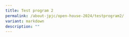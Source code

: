 ```yaml
---
title: Test program 2
permalink: /about-jpjc/open-house-2024/testprogram2/
variant: markdown
description: ""
---
```

<div hidden="">

<h3>Browse our curation of co-curricular programmes for our students' holistic learning experience and our students' holistic learning experience here!</h3><p>Click on the images/quotes for more <a href="https://www.jpjc.moe.edu.sg/jpjc-experience/co-curriculum/" rel="noopener noreferrer nofollow" target="_blank">information</a>.</p><table><tbody><tr><th rowspan="1" colspan="1"><a class="isomer-image-wrapper" href="https://www.jpjc.moe.edu.sg/jpjc-experience/co-curriculum/cce/"><img height="auto" width="100%" src="/images/Open%20house%202024/Programmes/1_CCE.png"></a></th><th rowspan="1" colspan="1"><a class="isomer-image-wrapper" href="https://www.jpjc.moe.edu.sg/jpjc-experience/co-curriculum/talent-n-leadership-development-programme/co-curricular-activities/"><img height="auto" width="100%" src="/images/Open%20house%202024/Programmes/2__CCAs.png"></a></th></tr><tr><td rowspan="1" colspan="1"><div class="isomer-image-wrapper"><img height="auto" width="100%" src="/images/Open%20house%202024/Programmes/3_ECG.png"></div><p></p></td><td rowspan="1" colspan="1"><div class="isomer-image-wrapper"><img height="auto" width="100%" src="/images/Open%20house%202024/Programmes/4_Internalisation.png"></div><p></p></td></tr><tr><td rowspan="1" colspan="1"><div class="isomer-image-wrapper"><img height="auto" width="100%" src="/images/Open%20house%202024/Programmes/5_STEAM.png"></div><p></p></td><td rowspan="1" colspan="1"><div class="isomer-image-wrapper"><img height="auto" width="100%" src="/images/Open%20house%202024/Programmes/6_Student_Leadership.png"></div><p></p></td></tr><tr><td rowspan="1" colspan="1"><div class="isomer-image-wrapper"><img height="auto" width="100%" src="/images/Open%20house%202024/Programmes/7_VIA.png"></div><p></p></td><td rowspan="1" colspan="1"><p></p></td></tr></tbody></table><h3>Clubs &amp; Societies</h3><table><tbody><tr><td rowspan="1" colspan="1"><div class="isomer-image-wrapper"><img height="auto" width="100%" alt="Audio Visual Club" src="/images/Open%20house%202024/CCA/AVAC.png"></div><p></p></td><td rowspan="1" colspan="1"><div class="isomer-image-wrapper"><img height="auto" width="100%" alt="Chess Club" src="/images/Open%20house%202024/CCA/Chess_Club.png"></div><p></p></td><td rowspan="1" colspan="1"><div class="isomer-image-wrapper"><img height="auto" width="100%" alt="Chinese Cultural Society" src="/images/Open%20house%202024/CCA/Chinese_Cultural_Society.png"></div><p></p></td><td rowspan="1" colspan="1"><div class="isomer-image-wrapper"><img height="auto" width="100%" alt="Community Engagement Council" src="/images/Open%20house%202024/CCA/Community_Engagement_Council.png"></div><p></p></td></tr><tr><th rowspan="1" colspan="1"><div class="isomer-image-wrapper"><img height="auto" width="100%" alt="Debate Society" src="/images/Open%20house%202024/CCA/Debate.png"></div><p></p></th><th rowspan="1" colspan="1"><div class="isomer-image-wrapper"><img height="auto" width="100%" alt="Eco Club" src="/images/Open%20house%202024/CCA/Eco_Club.png"></div><p></p></th><th rowspan="1" colspan="1"><div class="isomer-image-wrapper"><img height="auto" width="100%" alt="Infocomm Club" src="/images/Open%20house%202024/CCA/Infocomm_Club.png"></div><p></p></th><th rowspan="1" colspan="1"><div class="isomer-image-wrapper"><img height="auto" width="100%" alt="Interact Club" src="/images/Open%20house%202024/CCA/Interact_Club.png"></div><p></p></th></tr><tr><td rowspan="1" colspan="1"><div class="isomer-image-wrapper"><img height="auto" width="100%" alt="International Current Affairs Society" src="/images/Open%20house%202024/CCA/International_Current_Affairs_Society.png"></div><p></p></td><td rowspan="1" colspan="1"><div class="isomer-image-wrapper"><img height="auto" width="100%" alt="JPJC Media Tech Club" src="/images/Open%20house%202024/CCA/JP_Media_Tech_Club.png"></div><p></p></td><td rowspan="1" colspan="1"><div class="isomer-image-wrapper"><img height="auto" width="100%" alt="Malay Cultural Society" src="/images/Open%20house%202024/CCA/Malay_Cultural_Society.png"></div><p></p></td><td rowspan="1" colspan="1"><div class="isomer-image-wrapper"><img height="auto" width="100%" alt="PlayArt" src="/images/Open%20house%202024/CCA/PlayArt.png"></div><p></p></td></tr><tr><td rowspan="1" colspan="1"><div class="isomer-image-wrapper"><img height="auto" width="100%" alt="Student Council" src="/images/Open%20house%202024/CCA/Student_Council.png"></div><p></p></td><td rowspan="1" colspan="1"><p></p></td><td rowspan="1" colspan="1"><p></p></td><td rowspan="1" colspan="1"><p></p></td></tr></tbody></table><h3>Clubs &amp; Societies</h3><div class="isomer-image-wrapper"><img height="auto" width="100%" alt="Audio Visual Club" src="/images/Open%20house%202024/CCA/AVAC.png"></div><div class="isomer-image-wrapper"><img height="auto" width="100%" alt="Chess Club" src="/images/Open%20house%202024/CCA/Chess_Club.png"></div><div class="isomer-image-wrapper"><img height="auto" width="100%" alt="Chinese Cultural Society" src="/images/Open%20house%202024/CCA/Chinese_Cultural_Society.png"></div><div class="isomer-image-wrapper"><img height="auto" width="100%" alt="Community Engagement Council" src="/images/Open%20house%202024/CCA/Community_Engagement_Council.png"></div><div class="isomer-image-wrapper"><img height="auto" width="100%" alt="Debate Society" src="/images/Open%20house%202024/CCA/Debate.png"></div><div class="isomer-image-wrapper"><img height="auto" width="100%" alt="Eco Club" src="/images/Open%20house%202024/CCA/Eco_Club.png"></div><div class="isomer-image-wrapper"><img height="auto" width="100%" alt="Infocomm Club" src="/images/Open%20house%202024/CCA/Infocomm_Club.png"></div><div class="isomer-image-wrapper"><img height="auto" width="100%" alt="Interact Club" src="/images/Open%20house%202024/CCA/Interact_Club.png"></div><div class="isomer-image-wrapper"><img height="auto" width="100%" alt="International Current Affairs Society" src="/images/Open%20house%202024/CCA/International_Current_Affairs_Society.png"></div><p></p><p></p><p></p><p></p><p></p><p></p><p></p><p></p></div>